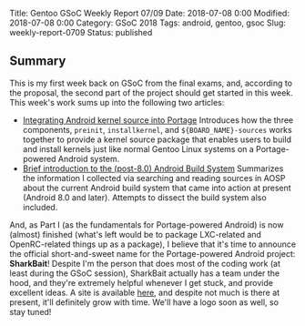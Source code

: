 Title: Gentoo GSoC Weekly Report 07/09
Date: 2018-07-08 0:00
Modified: 2018-07-08 0:00
Category: GSoC 2018
Tags: android, gentoo, gsoc
Slug: weekly-report-0709
Status: published

## Summary

This is my first week back on GSoC from the final exams, and, according to the proposal, the second part of the project should get started in this week.  This week's work sums up into the following two articles:

  * [Integrating Android kernel source into Portage]({filename}/SysAdmin/android-kernel-source-portage.md)
	Introduces how the three components, `preinit`, `installkernel`, and `${BOARD_NAME}-sources` works together to provide a kernel source package that enables users to build and install kernels just like normal Gentoo Linux systems on a Portage-powered Android system.
  * [Brief introduction to the (post-8.0) Android Build System]({filename}/Android/android-build-system.md)
    Summarizes the information I collected via searching and reading sources in AOSP about the current Android build system that came into action at present (Android 8.0 and later).  Attempts to dissect the build system also included.
	
And, as Part I (as the fundamentals for Portage-powered Android) is now (almost) finished (what's left would be to package LXC-related and OpenRC-related things up as a package), I believe that it's time to announce the official short-and-sweet name for the Portage-powered Android project: **SharkBait**!  Despite I'm the person that does most of the coding work (at least during the GSoC session), SharkBait actually has a team under the hood, and they're extremely helpful whenever I get stuck, and provide excellent ideas.  A site is available [here](https://www.shark-bait.org), and despite not much is there at present, it'll definitely grow with time.  We'll have a logo soon as well, so stay tuned!
